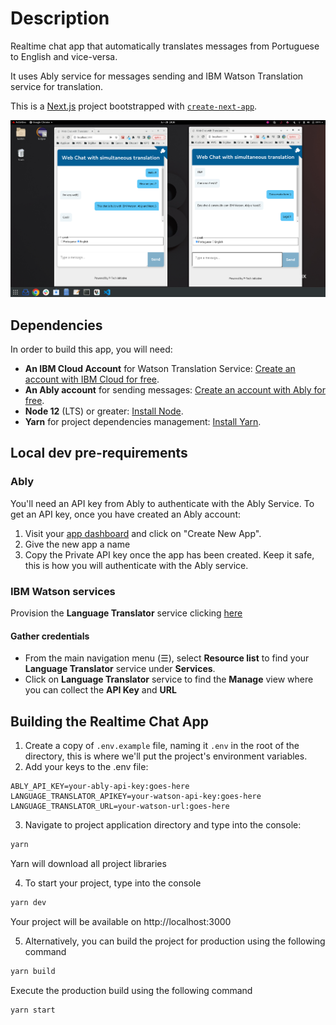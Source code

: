 # Description

Realtime chat app that automatically translates messages from Portuguese to English and vice-versa.

It uses Ably service for messages sending and IBM Watson Translation service for translation.

This is a [Next.js](https://nextjs.org/) project bootstrapped with [`create-next-app`](https://github.com/vercel/next.js/tree/canary/packages/create-next-app).

![watson-speech-translator.gif](doc/images/realChat.png)

## Dependencies

In order to build this app, you will need:

* **An IBM Cloud Account** for Watson Translation Service: [Create an account with IBM Cloud for free](https://cloud.ibm.com/registration).
* **An Ably account** for sending messages: [Create an account with Ably for free](https://www.ably.io/signup).
* **Node 12** (LTS) or greater: [Install Node](https://www.notion.so/Instalando-o-Node-js-d40fdabe8f0a491eb33b85da93d90a2f).
* **Yarn** for project dependencies management: [Install Yarn](https://www.notion.so/Instalando-o-Yarn-eca6a13be5b3467d8d2f7be15c60f322).

## Local dev pre-requirements

### Ably 

You'll need an API key from Ably to authenticate with the Ably Service. To get an API key, once you have created an Ably account:

1. Visit your [app dashboard](https://www.ably.io/accounts/any) and click on "Create New App".
2. Give the new app a name
3. Copy the Private API key once the app has been created. Keep it safe, this is how you will authenticate with the Ably service.


### IBM Watson services

Provision the **Language Translator** service clicking [here](https://cloud.ibm.com/catalog/services/language-translator)

#### Gather credentials

* From the main navigation menu (☰), select **Resource list** to find your **Language Translator** service under **Services**.
* Click on **Language Translator** service to find the **Manage** view where you can collect the **API Key** and **URL**

## Building the Realtime Chat App

1. Create a copy of `.env.example` file, naming it `.env` in the root of the directory, this is where we'll put the project's environment variables.
2. Add your keys to the .env file:
```
ABLY_API_KEY=your-ably-api-key:goes-here
LANGUAGE_TRANSLATOR_APIKEY=your-watson-api-key:goes-here
LANGUAGE_TRANSLATOR_URL=your-watson-url:goes-here
```
3. Navigate to project application directory and type into the console:

```bash
yarn
```

Yarn will download all project libraries

4. To start your project, type into the console

```bash
yarn dev
```

Your project will be available on http://localhost:3000

5. Alternatively, you can build the project for production using the following command

```bash
yarn build
```

Execute the production build using the following command

```bash
yarn start
```